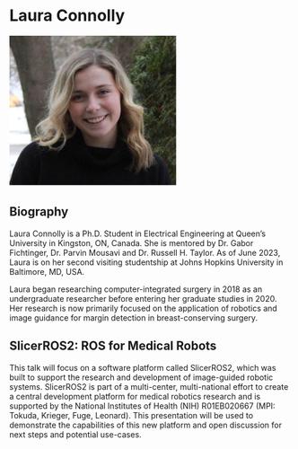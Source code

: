# Laura Connolly
![fig](Laura-Connolly.png)

## Biography 
Laura Connolly is a Ph.D. Student in Electrical Engineering at Queen’s University in Kingston, ON, Canada. She is mentored by Dr. Gabor Fichtinger, Dr. Parvin Mousavi and Dr. Russell H. Taylor. As of June 2023, Laura is on her second visiting studentship at Johns Hopkins University in Baltimore, MD, USA.

Laura began researching computer-integrated surgery in 2018 as an undergraduate researcher before entering her graduate studies in 2020. Her research is now primarily focused on the application of robotics and image guidance for margin detection in breast-conserving surgery.


## SlicerROS2: ROS for Medical Robots
This talk will focus on a software platform called SlicerROS2, which was built to support the research and development of image-guided robotic systems. SlicerROS2 is part of a multi-center, multi-national effort to create a central development platform for medical robotics research and is supported by the National Institutes of Health (NIH) R01EB020667 (MPI: Tokuda, Krieger, Fuge, Leonard). This presentation will be used to demonstrate the capabilities of this new platform and open discussion for next steps and potential use-cases.
